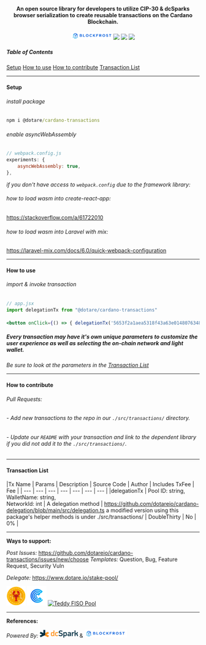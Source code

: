 <h4 align="center">An open source library for developers to utilize CIP-30 & dcSparks browser serialization to create reusable transactions on the Cardano Blockchain.</h4>
<p align="center"><a href="https://blockfrost.io/"><img src="https://github.com/dotareio/public/blob/main/blockfrost.svg" width="110"></a><img src="https://img.shields.io/badge/Preview-Up-brightgreen"> <img src="https://img.shields.io/badge/Pre--Production-Up-brightgreen"> <img src="https://img.shields.io/badge/Mainnet-Up-brightgreen">
</p>

##### Table of Contents
[Setup](#setup)
[How to use](#howtouse)
[How to contribute](#howtoadd)
[Transaction List](#txlist)

---
<a name="setup"/><h4>Setup</h4></a>
###### install package
```cmd
npm i @dotare/cardano-transactions
```
###### enable asyncWebAssembly 
```js
// webpack.config.js
experiments: {
    asyncWebAssembly: true,
},
```
*if you don't have access to `webpack.config` due to the framework library:*

###### how to load wasm into create-react-app:
https://stackoverflow.com/a/61722010

###### how to load wasm into Laravel with mix:
https://laravel-mix.com/docs/6.0/quick-webpack-configuration

---
<a name="howtouse"/><h4>How to use</h4></a>
###### import & invoke transaction
```jsx
// app.jsx
import delegationTx from "@dotare/cardano-transactions"

<button onClick={() => { delegationTx('5653f2a1aea5318f43a63e0148076348a475d3c89283a8c1eb498fb7', 'eternl', 0) }}>eternl</button>
```
##### Every transaction may have it's own unique parameters to customize the user experience as well as selecting the on-chain network and light wallet.
*Be sure to look at the parameters in the [Transaction List](#txlist)*

---
<a name="howtoadd"><h4>How to contribute</h4><a>
###### *Pull Requests:* 
###### - Add new transactions to the repo in our `./src/transactions/` directory.
###### - Update our ```README``` with your transaction and link to the dependent library if you did not add it to the `./src/transactions/`.


---
<a name="txlist"><h4>Transaction List</h4></a>
|Tx Name | Params | Description | Source Code | Author | Includes TxFee | Fee |
| --- | --- | --- | --- | --- | --- | --- |
|delegationTx | Pool ID: string,<br/> WalletName: string,<br/> NetworkId: int | A delegation method | https://github.com/dotareio/cardano-delegation/blob/main/src/delegation.ts a modified version using this package's helper methods is under ./src/transactions/ | DoubleThirty | No | 0% |

---
**Ways to support:**

*Post Issues:*
https://github.com/dotareio/cardano-transactions/issues/new/choose
*Templates:* Question, Bug, Feature Request, Security Vuln

*Delegate:*
https://www.dotare.io/stake-pool/

<a href="https://wenlobster.io/"><img src="https://github.com/dotareio/public/blob/main/asset19skal0agalysqpgfx63gswkpzc3hs24h9g9pg0.png" width="50" alt="Royal Pool"></a> <a href="https://ccccoin.io/"><img src="https://github.com/dotareio/public/blob/main/asset1fy52surzfc4ezrxaynfqqrnk4uz3cha25vcelt.png" width="50" alt="CCCC Pool"></a> <a href="https://teddyswap.org/"><img src="https://teddyswap.org/assets/img/services/farming.png" width="50" alt="Teddy FISO Pool"></a>

---
**References:**

*Powered By:* <a href="https://www.dcspark.io/"><img src="https://github.com/dotareio/public/blob/main/dcspark.svg" width="100"></a> & <a href="https://blockfrost.io/"><img src="https://github.com/dotareio/public/blob/main/blockfrost.svg" width="110"></a>